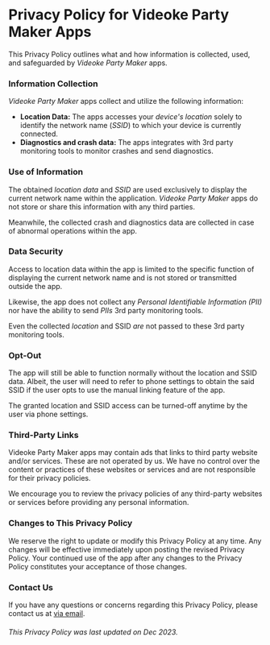 # Privacy Policy for Videoke Party Maker Apps

This Privacy Policy outlines what and how information is collected, used, and safeguarded by *Videoke Party Maker* apps.

### Information Collection

*Videoke Party Maker* apps collect and utilize the following information:

* **Location Data:** The apps accesses your *device's location* solely to identify the network name (*SSID*) to which your device is currently connected.
* **Diagnostics and crash data:** The apps integrates with 3rd party monitoring tools to monitor crashes and send diagnostics.

### Use of Information

The obtained *location data* and *SSID* are used exclusively to display the current network name within the application. *Videoke Party Maker* apps do not store or share this information with any third parties.

Meanwhile, the collected crash and diagnostics data are collected in case of abnormal operations within the app.

### Data Security

Access to location data within the app is limited to the specific function of displaying the current network name and is not stored or transmitted outside the app.

Likewise, the app does not collect any *Personal Identifiable Information (PII)* nor have the ability to send *PIIs* 3rd party monitoring tools.

Even the collected *location* and SSID *are* not passed to these 3rd party monitoring tools.

### Opt-Out

The app will still be able to function normally without the location and SSID data. Albeit, the user will need to refer to phone settings to obtain the said SSID if the user opts to use the manual linking feature of the app.

The granted location and SSID access can be turned-off anytime by the user via phone settings.

### Third-Party Links

Videoke Party Maker apps may contain ads that links to third party website and/or services. These are not operated by us. We have no control over the content or practices of these websites or services and are not responsible for their privacy policies.

We encourage you to review the privacy policies of any third-party websites or services before providing any personal information.

### Changes to This Privacy Policy

We reserve the right to update or modify this Privacy Policy at any time. Any changes will be effective immediately upon posting the revised Privacy Policy. Your continued use of the app after any changes to the Privacy Policy constitutes your acceptance of those changes.

### Contact Us

If you have any questions or concerns regarding this Privacy Policy, please contact us at [via email](mailto:knowledgebrewery5g@gmail.com).

###### This Privacy Policy was last updated on Dec 2023.
